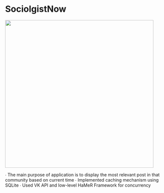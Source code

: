 # SociolgistNow
<img src="http://alexivme.appspot.com/images/screenshot2.png"  width="480">

∙	The main purpose of application is to display the most relevant post in that community based on current time 
∙	Implemented caching mechanism using SQLite
∙	Used VK API and low-level HaMeR Framework for concurrency
